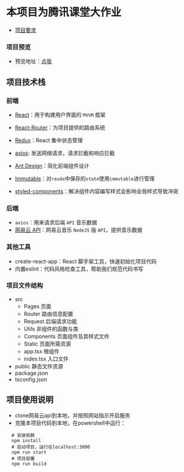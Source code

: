 
# 本项目为腾讯课堂大作业
* [项目要求](https://docs.qq.com/doc/p/426ac3761378142cddefaa7e707f580ead4779c8?groupUin=EpKaDT7UGTqbLo5fYlKYxQ%253D%253D&ADUIN=2318266514&ADSESSION=1637663925&ADTAG=CLIENT.QQ.5651_.0&ADPUBNO=27156&jumpuin=2318266514)

### 项目预览
* 预览地址：[点我]( https://effrey-liu.github.io/MyNetMusic/build/index.html )


## 项目技术栈

### 前端
* [React](https://reactjs.org/)：用于构建用户界面的 `MVVM` 框架

* [React-Router](https://reacttraining.com/react-router/web/example/basic)：为项目提供的路由系统

* [Redux](https://redux.js.org/)：React 集中状态管理

* [axios](https://axios-http.com/): 发送网络请求，请求拦截和响应拦截

* [Ant Design](https://ant.design/index-cn)：简化前端组件设计

* [Immutable](https://immutable-js.com/)：对`reudx`中保存的`state`使用`immutable`进行管理

* [styled-components](https://styled-components.com/)：解决组件内容编写样式会影响全局样式导致冲突


### 后端

- `axios`：用来请求后端 `API` 音乐数据
- [网易云 API](https://github.com/Binaryify/NeteaseCloudMusicApi)：网易云音乐 `NodeJS` 版 `API`，提供音乐数据

### 其他工具

- create-react-app：React 脚手架工具，快速初始化项目代码
- 内置eslint：代码风格检查工具，帮助我们规范代码书写

### 项目文件结构
* src
  - Pages 页面
  - Router 路由信息配置
  - Request 后端请求功能
  - Utils 非组件的函数与类
  - Components 页面组件及其样式文件
  - Static 页面所需资源
  - app.tsx 根组件
  - index.tsx 入口文件
* public 静态文件资源
* package.json
* tsconfig.json

## 项目使用说明

- clone网易云api到本地，并按照网站指示开启服务
- 克隆本项目代码到本地，在powershell中运行：
```
  # 安装依赖
  npm install
  # 启动项目，运行在localhost:3000
  npm run start
  # 项目部署
  npm run build
  
```